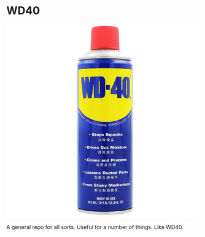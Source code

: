 # WD40

![Image of WD40](https://github.com/markcurtis1970/WD40/blob/master/WD40.jpg)

A general repo for all sorts. Useful for a number of things. Like WD40.
